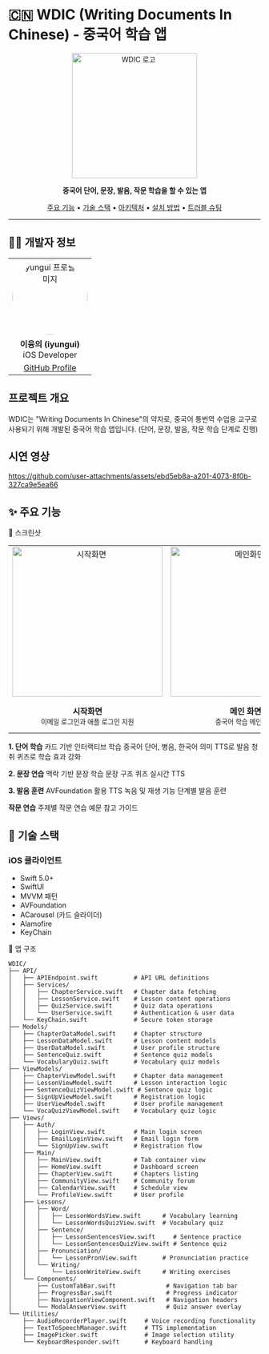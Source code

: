 # 🇨🇳 WDIC (Writing Documents In Chinese) - 중국어 학습 앱

<div align="center">
  <img src="https://github.com/user-attachments/assets/2f2fb81b-b010-4248-b38e-2952d9583b1b" alt="WDIC 로고" width="250">
  <br>
  <p><strong>중국어 단어, 문장, 발음, 작문 학습을 할 수 있는 앱</strong></p>
  <p>
    <a href="#-주요-기능">주요 기능</a> •
    <a href="#-기술-스택">기술 스택</a> •
    <a href="#-아키텍처">아키텍처</a> •
    <a href="#-설치-방법">설치 방법</a> •
    <a href="#-주요-트러블-슈팅">트러블 슈팅</a>
  </p>
</div>


---

## 👨‍💻 개발자 정보

<div align="center">

<table>
  <tr>
    <td align="center">
      <img src="https://github.com/iyungui.png" width="150" height="150" style="border-radius: 50%;" alt="iyungui 프로필 이미지" />
    </td>
  </tr>
  <tr>
    <td align="center">
      <strong>이융의 (iyungui)</strong><br>
      iOS Developer
    </td>
  </tr>
  <tr>
    <td align="center">
      <a href="https://github.com/iyungui">GitHub Profile</a>
    </td>
  </tr>
</table>

</div>

## 프로젝트 개요
WDIC는 "Writing Documents In Chinese"의 약자로, 중국어 통번역 수업용 교구로 사용되기 위해 개발된 중국어 학습 앱입니다. (단어, 문장, 발음, 작문 학습 단계로 진행)

## 시연 영상

https://github.com/user-attachments/assets/ebd5eb8a-a201-4073-8f0b-327ca9e5ea66



## ✨ 주요 기능

📱 스크린샷

<table>
  <tr>
    <td align="center" width="33%">
      <img src="https://github.com/user-attachments/assets/c562010f-86ef-4317-bee8-9988e19abda1" alt="시작화면" width="300">
    </td>
    <td align="center" width="33%">
      <img src="https://github.com/user-attachments/assets/f69f3611-54a2-4341-a712-6e3d8b103fb1" alt="메인화면" width="300">
    </td>
    <td align="center" width="33%">
  <img src="https://github.com/user-attachments/assets/d1740ef4-7f2f-4607-876e-ba91de7d387c" alt="메인화면" width="300">
    </td>
  </tr>
  <tr>
    <td align="center">
      <strong>시작화면</strong><br>
      <sub>이메일 로그인과 애플 로그인 지원</sub>
    </td>
    <td align="center">
      <strong>메인 화면</strong><br>
      <sub>중국어 학습 메인 화면</sub>
    </td>
    <td align="center">
      <strong>메인 화면2</strong><br>
      <sub>섹션 별로 현재 학습 이어가기 섹션과 복습하기 섹션으로 나누었습니다.</sub>
    </td>
  </tr>
</table>

**1. 단어 학습**
카드 기반 인터랙티브 학습
중국어 단어, 병음, 한국어 의미
TTS로 발음 청취
퀴즈로 학습 효과 강화

**2. 문장 연습**
맥락 기반 문장 학습
문장 구조 퀴즈
실시간 TTS

**3. 발음 훈련** 
AVFoundation 활용 TTS
녹음 및 재생 기능
단계별 발음 훈련

**작문 연습**
주제별 작문 연습
예문 참고 가이드

## 🔧 기술 스택

### iOS 클라이언트
- Swift 5.0+
- SwiftUI
- MVVM 패턴
- AVFoundation
- ACarousel (카드 슬라이더)
- Alamofire
- KeyChain
  
📐 앱 구조

```
WDIC/
├── API/
│   ├── APIEndpoint.swift          # API URL definitions
│   ├── Services/
│   │   ├── ChapterService.swift   # Chapter data fetching
│   │   ├── LessonService.swift    # Lesson content operations
│   │   ├── QuizService.swift      # Quiz data operations
│   │   └── UserService.swift      # Authentication & user data
│   └── KeyChain.swift             # Secure token storage
├── Models/
│   ├── ChapterDataModel.swift     # Chapter structure
│   ├── LessonDataModel.swift      # Lesson content models
│   ├── UserDataModel.swift        # User profile structure
│   ├── SentenceQuiz.swift         # Sentence quiz models
│   └── VocabularyQuiz.swift       # Vocabulary quiz models
├── ViewModels/
│   ├── ChapterViewModel.swift     # Chapter data management
│   ├── LessonViewModel.swift      # Lesson interaction logic
│   ├── SentenceQuizViewModel.swift # Sentence quiz logic
│   ├── SignUpViewModel.swift      # Registration logic
│   ├── UserViewModel.swift        # User profile management
│   └── VocaQuizViewModel.swift    # Vocabulary quiz logic
├── Views/
│   ├── Auth/
│   │   ├── LoginView.swift        # Main login screen
│   │   ├── EmailLoginView.swift   # Email login form
│   │   └── SignUpView.swift       # Registration flow
│   ├── Main/
│   │   ├── MainView.swift         # Tab container view
│   │   ├── HomeView.swift         # Dashboard screen
│   │   ├── ChapterView.swift      # Chapters listing
│   │   ├── CommunityView.swift    # Community forum
│   │   ├── CalendarView.swift     # Schedule view
│   │   └── ProfileView.swift      # User profile
│   ├── Lessons/
│   │   ├── Word/
│   │   │   ├── LessonWordsView.swift      # Vocabulary learning
│   │   │   └── LessonWordsQuizView.swift  # Vocabulary quiz
│   │   ├── Sentence/
│   │   │   ├── LessonSentencesView.swift     # Sentence practice
│   │   │   └── LessonSentencesQuizView.swift # Sentence quiz
│   │   ├── Pronunciation/
│   │   │   └── LessonPronView.swift       # Pronunciation practice
│   │   └── Writing/
│   │       └── LessonWriteView.swift      # Writing exercises
│   └── Components/
│       ├── CustomTabBar.swift              # Navigation tab bar
│       ├── ProgressBar.swift               # Progress indicator
│       ├── NavigationViewComponent.swift   # Navigation headers
│       └── ModalAnswerView.swift           # Quiz answer overlay
└── Utilities/
    ├── AudioRecorderPlayer.swift     # Voice recording functionality
    ├── TextToSpeechManager.swift     # TTS implementation
    ├── ImagePicker.swift             # Image selection utility
    └── KeyboardResponder.swift       # Keyboard handling
```
